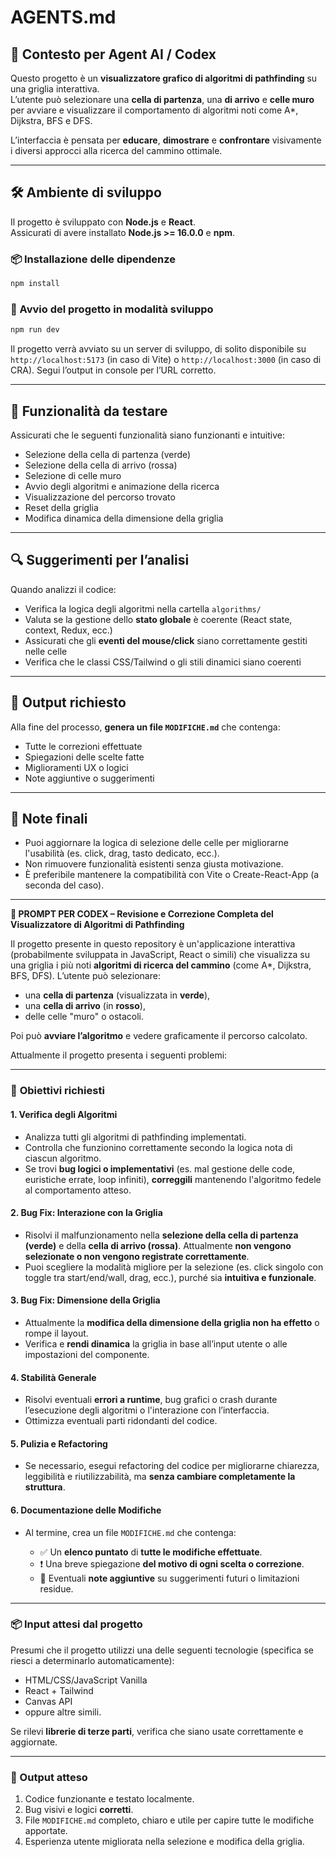 # AGENTS.md

## 🧠 Contesto per Agent AI / Codex

Questo progetto è un **visualizzatore grafico di algoritmi di pathfinding** su una griglia interattiva.  
L’utente può selezionare una **cella di partenza**, una **di arrivo** e **celle muro** per avviare e visualizzare il comportamento di algoritmi noti come A*, Dijkstra, BFS e DFS.

L’interfaccia è pensata per **educare**, **dimostrare** e **confrontare** visivamente i diversi approcci alla ricerca del cammino ottimale.

---

## 🛠️ Ambiente di sviluppo

Il progetto è sviluppato con **Node.js** e **React**.  
Assicurati di avere installato **Node.js >= 16.0.0** e **npm**.

### 📦 Installazione delle dipendenze

```bash
npm install
````

### 🚀 Avvio del progetto in modalità sviluppo

```bash
npm run dev
```

Il progetto verrà avviato su un server di sviluppo, di solito disponibile su `http://localhost:5173` (in caso di Vite) o `http://localhost:3000` (in caso di CRA).
Segui l’output in console per l’URL corretto.

---

## 🧪 Funzionalità da testare

Assicurati che le seguenti funzionalità siano funzionanti e intuitive:

* Selezione della cella di partenza (verde)
* Selezione della cella di arrivo (rossa)
* Selezione di celle muro
* Avvio degli algoritmi e animazione della ricerca
* Visualizzazione del percorso trovato
* Reset della griglia
* Modifica dinamica della dimensione della griglia

---

## 🔍 Suggerimenti per l’analisi

Quando analizzi il codice:

* Verifica la logica degli algoritmi nella cartella `algorithms/`
* Valuta se la gestione dello **stato globale** è coerente (React state, context, Redux, ecc.)
* Assicurati che gli **eventi del mouse/click** siano correttamente gestiti nelle celle
* Verifica che le classi CSS/Tailwind o gli stili dinamici siano coerenti

---

## 📑 Output richiesto

Alla fine del processo, **genera un file `MODIFICHE.md`** che contenga:

* Tutte le correzioni effettuate
* Spiegazioni delle scelte fatte
* Miglioramenti UX o logici
* Note aggiuntive o suggerimenti

---

## 📌 Note finali

* Puoi aggiornare la logica di selezione delle celle per migliorarne l'usabilità (es. click, drag, tasto dedicato, ecc.).
* Non rimuovere funzionalità esistenti senza giusta motivazione.
* È preferibile mantenere la compatibilità con Vite o Create-React-App (a seconda del caso).

---


**🧠 PROMPT PER CODEX – Revisione e Correzione Completa del Visualizzatore di Algoritmi di Pathfinding**

Il progetto presente in questo repository è un'applicazione interattiva (probabilmente sviluppata in JavaScript, React o simili) che visualizza su una griglia i più noti **algoritmi di ricerca del cammino** (come A\*, Dijkstra, BFS, DFS).
L’utente può selezionare:

* una **cella di partenza** (visualizzata in **verde**),
* una **cella di arrivo** (in **rosso**),
* delle celle "muro" o ostacoli.

Poi può **avviare l’algoritmo** e vedere graficamente il percorso calcolato.

Attualmente il progetto presenta i seguenti problemi:

---

### 🎯 **Obiettivi richiesti**

#### 1. **Verifica degli Algoritmi**

* Analizza tutti gli algoritmi di pathfinding implementati.
* Controlla che funzionino correttamente secondo la logica nota di ciascun algoritmo.
* Se trovi **bug logici o implementativi** (es. mal gestione delle code, euristiche errate, loop infiniti), **correggili** mantenendo l'algoritmo fedele al comportamento atteso.

#### 2. **Bug Fix: Interazione con la Griglia**

* Risolvi il malfunzionamento nella **selezione della cella di partenza (verde)** e della **cella di arrivo (rossa)**. Attualmente **non vengono selezionate o non vengono registrate correttamente**.
* Puoi scegliere la modalità migliore per la selezione (es. click singolo con toggle tra start/end/wall, drag, ecc.), purché sia **intuitiva e funzionale**.

#### 3. **Bug Fix: Dimensione della Griglia**

* Attualmente la **modifica della dimensione della griglia non ha effetto** o rompe il layout.
* Verifica e **rendi dinamica** la griglia in base all’input utente o alle impostazioni del componente.

#### 4. **Stabilità Generale**

* Risolvi eventuali **errori a runtime**, bug grafici o crash durante l’esecuzione degli algoritmi o l'interazione con l’interfaccia.
* Ottimizza eventuali parti ridondanti del codice.

#### 5. **Pulizia e Refactoring**

* Se necessario, esegui refactoring del codice per migliorarne chiarezza, leggibilità e riutilizzabilità, ma **senza cambiare completamente la struttura**.

#### 6. **Documentazione delle Modifiche**

* Al termine, crea un file `MODIFICHE.md` che contenga:

  * ✅ Un **elenco puntato** di **tutte le modifiche effettuate**.
  * ❗ Una breve spiegazione **del motivo di ogni scelta o correzione**.
  * 📌 Eventuali **note aggiuntive** su suggerimenti futuri o limitazioni residue.

---

### 📦 Input attesi dal progetto

Presumi che il progetto utilizzi una delle seguenti tecnologie (specifica se riesci a determinarlo automaticamente):

* HTML/CSS/JavaScript Vanilla
* React + Tailwind
* Canvas API
* oppure altre simili.

Se rilevi **librerie di terze parti**, verifica che siano usate correttamente e aggiornate.

---

### 🔁 Output atteso

1. Codice funzionante e testato localmente.
2. Bug visivi e logici **corretti**.
3. File `MODIFICHE.md` completo, chiaro e utile per capire tutte le modifiche apportate.
4. Esperienza utente migliorata nella selezione e modifica della griglia.
